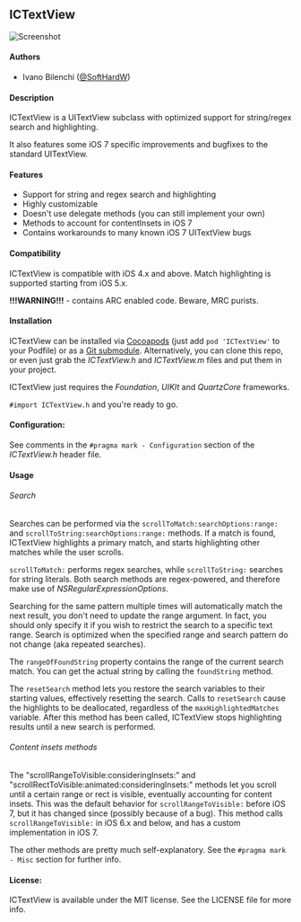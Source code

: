 ## ICTextView

![Screenshot](https://github.com/Exile90/ICTextView/raw/master/screenshot.png)


#### Authors

- Ivano Bilenchi ([@SoftHardW](http://www.twitter.com/SoftHardW))


#### Description

ICTextView is a UITextView subclass with optimized support for string/regex search and highlighting.

It also features some iOS 7 specific improvements and bugfixes to the standard UITextView.


#### Features

- Support for string and regex search and highlighting
- Highly customizable
- Doesn't use delegate methods (you can still implement your own)
- Methods to account for contentInsets in iOS 7
- Contains workarounds to many known iOS 7 UITextView bugs


#### Compatibility

ICTextView is compatible with iOS 4.x and above. Match highlighting is supported starting from iOS 5.x.

**!!!WARNING!!!** - contains ARC enabled code. Beware, MRC purists.


#### Installation

ICTextView can be installed via [Cocoapods](http://cocoapods.org) (just add `pod 'ICTextView'` to your Podfile) or
as a [Git submodule](http://git-scm.com/book/en/Git-Tools-Submodules). Alternatively, you can clone this repo, 
or even just grab the *ICTextView.h* and *ICTextView.m* files and put them in your project.

ICTextView just requires the *Foundation*, *UIKIt* and *QuartzCore* frameworks.

`#import ICTextView.h` and you're ready to go.


#### Configuration:

See comments in the `#pragma mark - Configuration` section of the *ICTextView.h* header file.


#### Usage

###### Search

Searches can be performed via the `scrollToMatch:searchOptions:range:` and `scrollToString:searchOptions:range:` methods.
If a match is found, ICTextView highlights a primary match, and starts highlighting other matches while the user scrolls.

`scrollToMatch:` performs regex searches, while `scrollToString:` searches for string literals.
Both search methods are regex-powered, and therefore make use of *NSRegularExpressionOptions*.

Searching for the same pattern multiple times will automatically match the next result, you don't need to update the range argument.
In fact, you should only specify it if you wish to restrict the search to a specific text range.
Search is optimized when the specified range and search pattern do not change (aka repeated searches).

The `rangeOfFoundString` property contains the range of the current search match.
You can get the actual string by calling the `foundString` method.

The `resetSearch` method lets you restore the search variables to their starting values, effectively resetting the search.
Calls to `resetSearch` cause the highlights to be deallocated, regardless of the `maxHighlightedMatches` variable.
After this method has been called, ICTextView stops highlighting results until a new search is performed.

###### Content insets methods

The "scrollRangeToVisible:consideringInsets:" and "scrollRectToVisible:animated:consideringInsets:" methods let you scroll
until a certain range or rect is visible, eventually accounting for content insets.
This was the default behavior for `scrollRangeToVisible:` before iOS 7, but it has changed since (possibly because of a bug).
This method calls `scrollRangeToVisible:` in iOS 6.x and below, and has a custom implementation in iOS 7.

The other methods are pretty much self-explanatory. See the `#pragma mark - Misc` section for further info.


#### License:

ICTextView is available under the MIT license. See the LICENSE file for more info.
